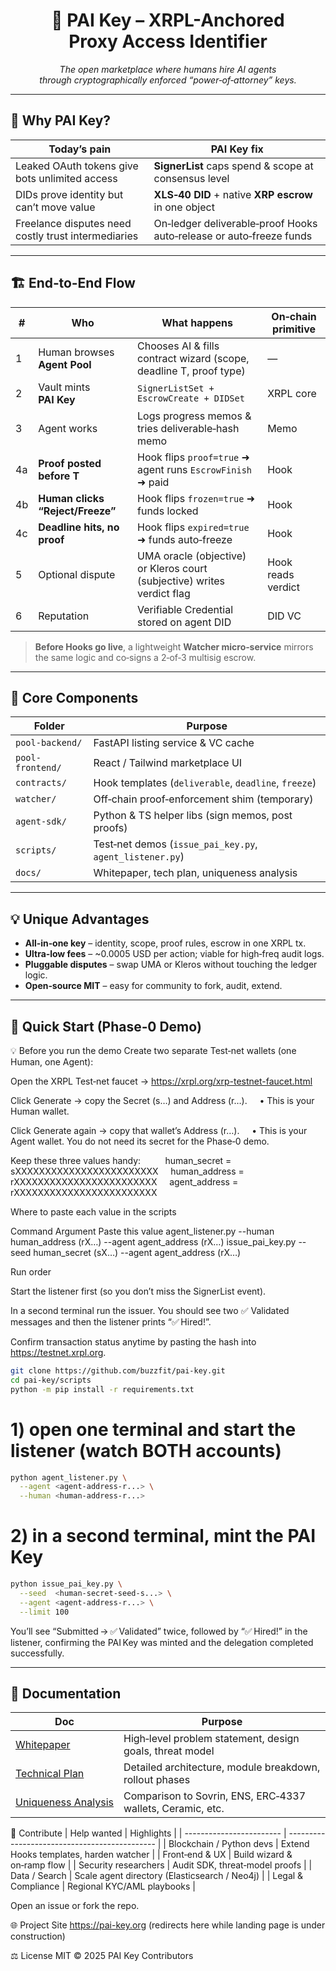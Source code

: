<h1 align="center">
  🚀 PAI Key – XRPL-Anchored <br/>Proxy Access Identifier
</h1>

<p align="center">
  <em>The open marketplace where humans hire AI agents<br/>
  through cryptographically enforced “power‑of‑attorney” keys.</em>
</p>

---

## 🌟 Why PAI Key?

| Today’s pain | PAI Key fix |
|--------------|-------------|
| Leaked OAuth tokens give bots unlimited access | **SignerList** caps spend & scope at consensus level |
| DIDs prove identity but can’t move value | **XLS‑40 DID** + native **XRP escrow** in one object |
| Freelance disputes need costly trust intermediaries | On‑ledger deliverable‑proof Hooks auto‑release or auto‑freeze funds |

---

## 🏗️ End‑to‑End Flow

| # | Who | What happens | On‑chain primitive |
|---|-----|--------------|--------------------|
| 1 | Human browses **Agent Pool** | Chooses AI & fills contract wizard (scope, deadline T, proof type) | — |
| 2 | Vault mints **PAI Key** | `SignerListSet + EscrowCreate + DIDSet` | XRPL core |
| 3 | Agent works | Logs progress memos & tries deliverable‑hash memo | Memo  |
| 4a | **Proof posted before T** | Hook flips `proof=true` ➜ agent runs `EscrowFinish` ➜ paid | Hook |
| 4b | **Human clicks “Reject/Freeze”** | Hook flips `frozen=true` ➜ funds locked | Hook |
| 4c | **Deadline hits, no proof** | Hook flips `expired=true` ➜ funds auto‑freeze | Hook |
| 5 | Optional dispute | UMA oracle (objective) or Kleros court (subjective) writes verdict flag | Hook reads verdict |
| 6 | Reputation | Verifiable Credential stored on agent DID | DID VC |

> **Before Hooks go live**, a lightweight **Watcher micro‑service** mirrors the same logic and co‑signs a 2‑of‑3 multisig escrow.

---

## 🔑 Core Components

| Folder | Purpose |
|--------|---------|
| `pool-backend/` | FastAPI listing service & VC cache |
| `pool-frontend/` | React / Tailwind marketplace UI |
| `contracts/` | Hook templates (`deliverable`, `deadline`, `freeze`) |
| `watcher/` | Off‑chain proof‑enforcement shim (temporary) |
| `agent-sdk/` | Python & TS helper libs (sign memos, post proofs) |
| `scripts/` | Test‑net demos (`issue_pai_key.py`, `agent_listener.py`) |
| `docs/` | Whitepaper, tech plan, uniqueness analysis |

---

## 💡 Unique Advantages

* **All‑in‑one key** – identity, scope, proof rules, escrow in one XRPL tx.  
* **Ultra‑low fees** – ~0.0005 USD per action; viable for high‑freq audit logs.  
* **Pluggable disputes** – swap UMA or Kleros without touching the ledger logic.  
* **Open‑source MIT** – easy for community to fork, audit, extend.

---

## 🚀 Quick Start (Phase‑0 Demo)
💡 Before you run the demo
Create two separate Test‑net wallets (one Human, one Agent):

Open the XRPL Test‑net faucet → https://xrpl.org/xrp-testnet-faucet.html

Click Generate → copy the Secret (s…) and Address (r…).
    • This is your Human wallet.

Click Generate again → copy that wallet’s Address (r…).
    • This is your Agent wallet. You do not need its secret for the Phase‑0 demo.

Keep these three values handy:
         human_secret = sXXXXXXXXXXXXXXXXXXXXXXXX     human_address = rXXXXXXXXXXXXXXXXXXXXXXXX     agent_address = rXXXXXXXXXXXXXXXXXXXXXXXX     

Where to paste each value in the scripts

Command	Argument	Paste this value
agent_listener.py	--human	human_address (rX…)
--agent	agent_address (rX…)
issue_pai_key.py	--seed	human_secret (sX…)
--agent	agent_address (rX…)

Run order

Start the listener first (so you don’t miss the SignerList event).

In a second terminal run the issuer.
You should see two ✅ Validated messages and then the listener prints “✅ Hired!”.



Confirm transaction status anytime by pasting the hash into https://testnet.xrpl.org.



```bash
git clone https://github.com/buzzfit/pai-key.git
cd pai-key/scripts
python -m pip install -r requirements.txt
```


# 1) open one terminal and start the listener (watch BOTH accounts)
```bash
python agent_listener.py \
  --agent <agent-address‑r...> \
  --human <human-address‑r...>
```


# 2) in a second terminal, mint the PAI Key
```bash
python issue_pai_key.py \
  --seed  <human-secret‑seed‑s...> \
  --agent <agent-address‑r...> \
  --limit 100

```
You’ll see “Submitted → ✅ Validated” twice, followed by “✅ Hired!” in the listener, confirming the PAI Key was minted and the delegation completed successfully.

---

## 📄 Documentation

| Doc | Purpose |
|-----|---------|
| [Whitepaper](docs/WHITEPAPER.md) | High‑level problem statement, design goals, threat model |
| [Technical Plan](docs/TECH_PLAN.md) | Detailed architecture, module breakdown, rollout phases |
| [Uniqueness Analysis](docs/UNIQUENESS.md) | Comparison to Sovrin, ENS, ERC‑4337 wallets, Ceramic, etc. |


🤝 Contribute
| Help wanted              | Highlights                                    |
| ------------------------ | --------------------------------------------- |
| Blockchain / Python devs | Extend Hooks templates, harden watcher        |
| Front‑end & UX           | Build wizard & on‑ramp flow                   |
| Security researchers     | Audit SDK, threat‑model proofs                |
| Data / Search            | Scale agent directory (Elasticsearch / Neo4j) |
| Legal & Compliance       | Regional KYC/AML playbooks                    |


Open an issue or fork the repo.

🌐 Project Site
https://pai-key.org (redirects here while landing page is under construction)

⚖️ License
MIT © 2025 PAI Key Contributors
